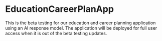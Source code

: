 # EducationCareerPlanApp
This is the beta testing for our education and career planning application using an AI response model. The application will be deployed for full user access when it is out of the beta testing updates.
